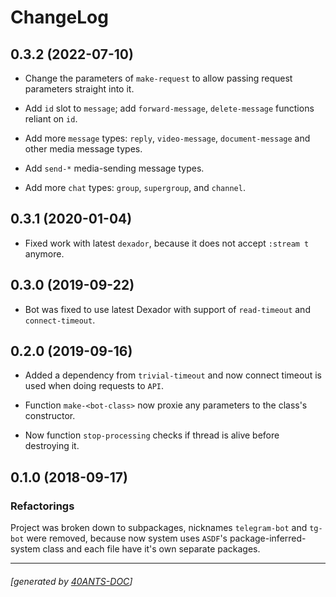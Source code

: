 <a id="x-28CL-TELEGRAM-BOT-DOCS-2FCHANGELOG-3A-40CHANGELOG-2040ANTS-DOC-2FLOCATIVES-3ASECTION-29"></a>

# ChangeLog

<a id="x-28CL-TELEGRAM-BOT-DOCS-2FCHANGELOG-3A-3A-7C0-2E3-2E2-7C-2040ANTS-DOC-2FLOCATIVES-3ASECTION-29"></a>

## 0.3.2 (2022-07-10)

* Change the parameters of `make-request` to allow passing request parameters straight into it.

* Add `id` slot to `message`; add `forward-message`, `delete-message` functions reliant on `id`.

* Add more `message` types: `reply`, `video-message`, `document-message` and other media message types.

* Add `send-*` media-sending message types.

* Add more `chat` types: `group`, `supergroup`, and `channel`.

<a id="x-28CL-TELEGRAM-BOT-DOCS-2FCHANGELOG-3A-3A-7C0-2E3-2E1-7C-2040ANTS-DOC-2FLOCATIVES-3ASECTION-29"></a>

## 0.3.1 (2020-01-04)

* Fixed work with latest `dexador`, because it does not accept `:stream t` anymore.

<a id="x-28CL-TELEGRAM-BOT-DOCS-2FCHANGELOG-3A-3A-7C0-2E3-2E0-7C-2040ANTS-DOC-2FLOCATIVES-3ASECTION-29"></a>

## 0.3.0 (2019-09-22)

* Bot was fixed to use latest Dexador with support
  of `read-timeout` and `connect-timeout`.

<a id="x-28CL-TELEGRAM-BOT-DOCS-2FCHANGELOG-3A-3A-7C0-2E2-2E0-7C-2040ANTS-DOC-2FLOCATIVES-3ASECTION-29"></a>

## 0.2.0 (2019-09-16)

* Added a dependency from `trivial-timeout` and now connect timeout is used when
  doing requests to `API`.

* Function `make-<bot-class>` now proxie any parameters to the class's constructor.

* Now function `stop-processing` checks if thread is alive before destroying it.

<a id="x-28CL-TELEGRAM-BOT-DOCS-2FCHANGELOG-3A-3A-7C0-2E1-2E0-7C-2040ANTS-DOC-2FLOCATIVES-3ASECTION-29"></a>

## 0.1.0 (2018-09-17)

<a id="refactorings"></a>

### Refactorings

Project was broken down to subpackages, nicknames `telegram-bot` and
`tg-bot` were removed, because now system uses `ASDF`'s
package-inferred-system class and each file have it's own separate packages.


* * *
###### [generated by [40ANTS-DOC](https://40ants.com/doc/)]
